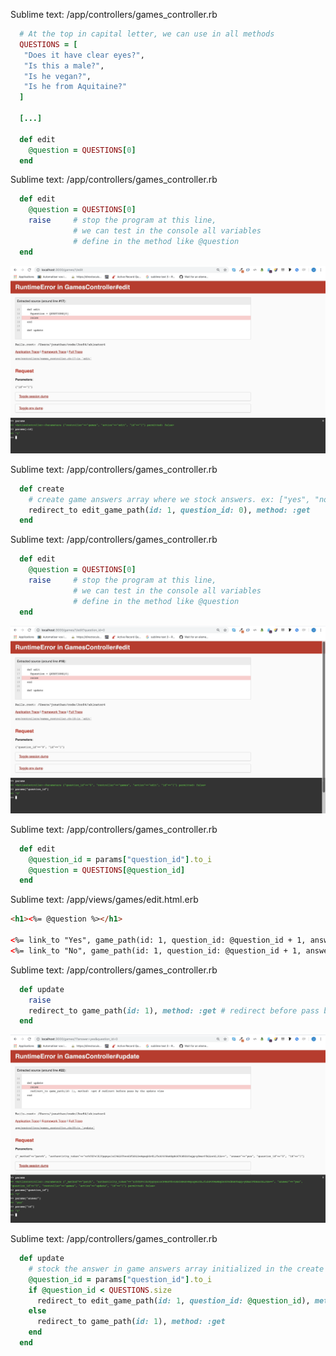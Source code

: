 Sublime text: /app/controllers/games_controller.rb
```ruby
  # At the top in capital letter, we can use in all methods
  QUESTIONS = [
   "Does it have clear eyes?",
   "Is this a male?",
   "Is he vegan?",
   "Is he from Aquitaine?"
  ]

  [...]

  def edit
    @question = QUESTIONS[0]
  end
```

Sublime text: /app/controllers/games_controller.rb
```ruby
  def edit
    @question = QUESTIONS[0]
    raise     # stop the program at this line,
              # we can test in the console all variables
              # define in the method like @question
  end
```

![](../images/screenshot-1.png)

Sublime text: /app/controllers/games_controller.rb
```ruby
  def create
    # create game answers array where we stock answers. ex: ["yes", "no", "no", "yes"]
    redirect_to edit_game_path(id: 1, question_id: 0), method: :get
  end
```

Sublime text: /app/controllers/games_controller.rb
```ruby
  def edit
    @question = QUESTIONS[0]
    raise     # stop the program at this line,
              # we can test in the console all variables
              # define in the method like @question
  end
```

![](../images/screenshot-2.png)

Sublime text: /app/controllers/games_controller.rb
```ruby
  def edit
    @question_id = params["question_id"].to_i
    @question = QUESTIONS[@question_id]
  end
```

Sublime text: /app/views/games/edit.html.erb
```html
<h1><%= @question %></h1>

<%= link_to "Yes", game_path(id: 1, question_id: @question_id + 1, answer: "yes"), method: :patch %>
<%= link_to "No", game_path(id: 1, question_id: @question_id + 1, answer: "no"), method: :patch %>
```

Sublime text: /app/controllers/games_controller.rb
```ruby
  def update
    raise
    redirect_to game_path(id: 1), method: :get # redirect before pass by the update view
  end
```

![](../images/screenshot-3.png)

Sublime text: /app/controllers/games_controller.rb
```ruby
  def update
    # stock the answer in game answers array initialized in the create method
    @question_id = params["question_id"].to_i
    if @question_id < QUESTIONS.size
      redirect_to edit_game_path(id: 1, question_id: @question_id), method: :get
    else
      redirect_to game_path(id: 1), method: :get
    end
  end
```
